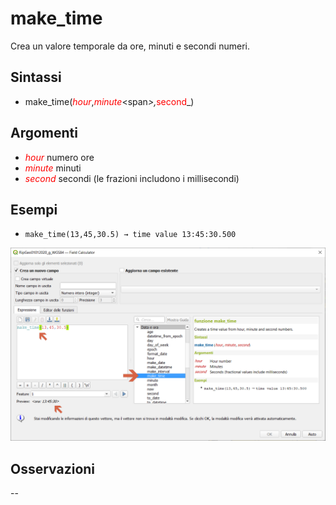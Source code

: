 # make_time

Crea un valore temporale da ore, minuti e secondi numeri.

## Sintassi

* make_time(_<span style="color:red;">hour</span>_,_<span style="color:red;">minute_<span</span>_>,_<span style="color:red;">second</span>_)

## Argomenti

* _<span style="color:red;">hour</span>_ numero ore
* _<span style="color:red;">minute</span>_ minuti
* _<span style="color:red;">second</span>_ secondi (le frazioni includono i millisecondi)


## Esempi

* `make_time(13,45,30.5) → time value 13:45:30.500`

![](../../img/data_e_ora/make_time1.png)

## Osservazioni

--
